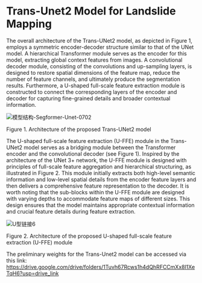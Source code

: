 # Trans-Unet2 Model for Landslide Mapping
The overall architecture of the Trans-UNet2 model, as depicted in Figure 1, employs a symmetric encoder-decoder structure similar to that of the UNet model. A hierarchical Transformer module serves as the encoder for this model, extracting global context features from images. A convolutional decoder module, consisting of the convolutions and up-sampling layers, is designed to restore spatial dimensions of the feature map, reduce the number of feature channels, and ultimately produce the segmentation results. Furthermore, a U-shaped full-scale feature extraction module is constructed to connect the corresponding layers of the encoder and decoder for capturing fine-grained details and broader contextual information. 

![模型结构-Segformer-Unet-0702](https://github.com/user-attachments/assets/41ce363e-23c5-4969-897a-d7d7ead38da5)
                                                                           
Figure 1. Architecture of the proposed Trans-UNet2 model

The U-shaped full-scale feature extraction (U-FFE) module in the Trans-UNet2 model serves as a bridging module between the Transformer encoder and the convolutional decoder (see Figure 1). Inspired by the architecture of the UNet 3+ network, the U-FFE module is designed with principles of full-scale feature aggregation and hierarchical structuring, as illustrated in Figure 2. This module initially extracts both high-level semantic information and low-level spatial details from the encoder feature layers and then delivers a comprehensive feature representation to the decoder. It is worth noting that the sub-blocks within the U-FFE module are designed with varying depths to accommodate feature maps of different sizes. This design ensures that the model maintains appropriate contextual information and crucial feature details during feature extraction.

![U型链接6](https://github.com/user-attachments/assets/0320f898-a862-4a7a-9cd0-b18657839f86)

Figure 2. Architecture of the proposed U-shaped full-scale feature extraction (U-FFE) module

The preliminary weights for the Trans-Unet2 model can be accessed via this link:
https://drive.google.com/drive/folders/1Tuvh67Rcws1h4dQhRFCCmXx8l1XeTqH6?usp=drive_link
